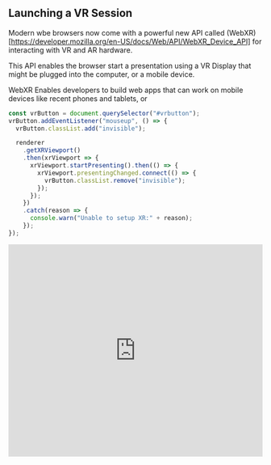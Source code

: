 
## Launching a VR Session

Modern wbe browsers now come with a powerful new API called (WebXR)[https://developer.mozilla.org/en-US/docs/Web/API/WebXR_Device_API] for interacting with VR and AR hardware. 

This API enables the browser start a presentation using a VR Display that might be plugged into the computer, or a mobile device.

WebXR Enables developers to build web apps that can work on mobile devices like recent phones and tablets, or 


```javascript
const vrButton = document.querySelector("#vrbutton");
vrButton.addEventListener("mouseup", () => {
  vrButton.classList.add("invisible");

  renderer
    .getXRViewport()
    .then(xrViewport => {
      xrViewport.startPresenting().then(() => {
        xrViewport.presentingChanged.connect(() => {
          vrButton.classList.remove("invisible");
        });
      });
    })
    .catch(reason => {
      console.warn("Unable to setup XR:" + reason);
    });
});
```

<!-- Copy and Paste Me -->
<div class="glitch-embed-wrap" style="height: 420px; width: 100%;">
  <iframe
    src="https://glitch.com/embed/#!/embed/zea-vr?path=public/index.html&previewSize=100"
    title="zea-vr on Glitch"
    allow="geolocation; microphone; camera; midi; vr; encrypted-media"
    style="height: 100%; width: 100%; border: 0;">
  </iframe>
</div>
<br>